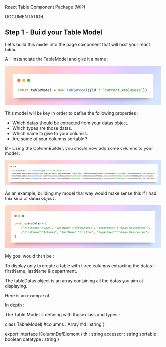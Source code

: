 React Table Component Package (WIP)

DOCUMENTATION

## Step 1 - Build your Table Model

Let's build this model into the page component that will host your react table.

A - Instanciate the TableModel and give it a name :

<img src="/public/1-createmodel.png"/>

This model will be key in order to define the following properties :

- Which datas should be extracted from your datas object.
- Which types are those datas.
- Which name to give to your columns.
- Are some of your columns sortable ?

B - Using the ColumnBuilder, you should now add some columns to your model :

<img src="/public/2-addcolumns.png"/>

As an example, building my model that way would make sense this if I had this kind of datas object :

<img src="/public/3-userdatas.png"/>

My goal would then be :

To display only to create a table with three columns extracting the datas : firstName, lastName & department.

The tableDatas object is an array containing all the datas you aim at displaying.

Here is an example of

In depth :

The Table Model is defining with those class and types :

class TableModel{
#columns : Array<IColumnDefElement>
#id : string
}

export interface IColumnDefElement
{
th : string
accessor : string
sortable : boolean
datatype : string
}
